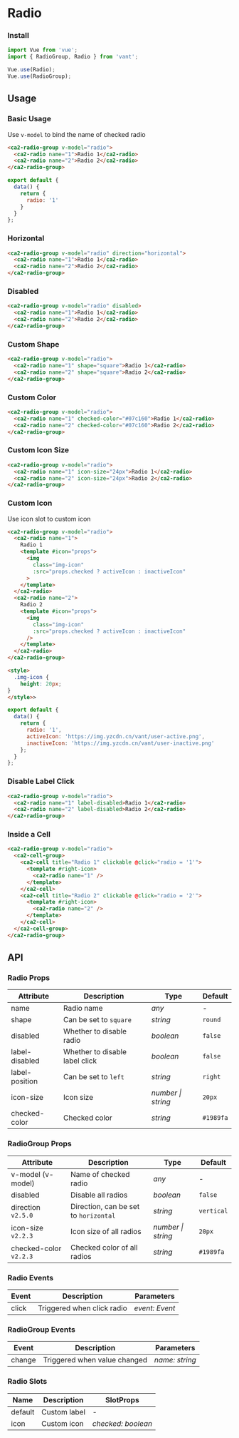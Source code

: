 # Radio

### Install

```js
import Vue from 'vue';
import { RadioGroup, Radio } from 'vant';

Vue.use(Radio);
Vue.use(RadioGroup);
```

## Usage

### Basic Usage

Use `v-model` to bind the name of checked radio

```html
<ca2-radio-group v-model="radio">
  <ca2-radio name="1">Radio 1</ca2-radio>
  <ca2-radio name="2">Radio 2</ca2-radio>
</ca2-radio-group>
```

```js
export default {
  data() {
    return {
      radio: '1'
    }
  }
};
```

### Horizontal

```html
<ca2-radio-group v-model="radio" direction="horizontal">
  <ca2-radio name="1">Radio 1</ca2-radio>
  <ca2-radio name="2">Radio 2</ca2-radio>
</ca2-radio-group>
```

### Disabled

```html
<ca2-radio-group v-model="radio" disabled>
  <ca2-radio name="1">Radio 1</ca2-radio>
  <ca2-radio name="2">Radio 2</ca2-radio>
</ca2-radio-group>
```

### Custom Shape

```html
<ca2-radio-group v-model="radio">
  <ca2-radio name="1" shape="square">Radio 1</ca2-radio>
  <ca2-radio name="2" shape="square">Radio 2</ca2-radio>
</ca2-radio-group>
```

### Custom Color

```html
<ca2-radio-group v-model="radio">
  <ca2-radio name="1" checked-color="#07c160">Radio 1</ca2-radio>
  <ca2-radio name="2" checked-color="#07c160">Radio 2</ca2-radio>
</ca2-radio-group>
```

### Custom Icon Size

```html
<ca2-radio-group v-model="radio">
  <ca2-radio name="1" icon-size="24px">Radio 1</ca2-radio>
  <ca2-radio name="2" icon-size="24px">Radio 2</ca2-radio>
</ca2-radio-group>
```

### Custom Icon

Use icon slot to custom icon

```html
<ca2-radio-group v-model="radio">
  <ca2-radio name="1">
    Radio 1
    <template #icon="props">
      <img
        class="img-icon"
        :src="props.checked ? activeIcon : inactiveIcon"
      >
    </template>
  </ca2-radio>
  <ca2-radio name="2">
    Radio 2
    <template #icon="props">
      <img
        class="img-icon"
        :src="props.checked ? activeIcon : inactiveIcon"
      />
    </template>
  </ca2-radio>
</ca2-radio-group>

<style>
  .img-icon {
    height: 20px;  
}
</style>>
```

```js
export default {
  data() {
    return {
      radio: '1',
      activeIcon: 'https://img.yzcdn.cn/vant/user-active.png',
      inactiveIcon: 'https://img.yzcdn.cn/vant/user-inactive.png'
    };
  }
};
```

### Disable Label Click

```html
<ca2-radio-group v-model="radio">
  <ca2-radio name="1" label-disabled>Radio 1</ca2-radio>
  <ca2-radio name="2" label-disabled>Radio 2</ca2-radio>
</ca2-radio-group>
```

### Inside a Cell

```html
<ca2-radio-group v-model="radio">
  <ca2-cell-group>
    <ca2-cell title="Radio 1" clickable @click="radio = '1'">
      <template #right-icon>      
        <ca2-radio name="1" />
      </template>
    </ca2-cell>
    <ca2-cell title="Radio 2" clickable @click="radio = '2'">
      <template #right-icon>
        <ca2-radio name="2" />
      </template>
    </ca2-cell>
  </ca2-cell-group>
</ca2-radio-group>
```

## API

### Radio Props

| Attribute | Description | Type | Default |
|------|------|------|------|
| name | Radio name | *any* | - |
| shape | Can be set to `square` | *string* | `round` |
| disabled | Whether to disable radio | *boolean* | `false` |
| label-disabled | Whether to disable label click | *boolean* | `false` |
| label-position | Can be set to `left` | *string* | `right` |
| icon-size | Icon size | *number \| string* | `20px` |
| checked-color | Checked color | *string* | `#1989fa` | - |

### RadioGroup Props

| Attribute | Description | Type | Default |
|------|------|------|------|
| v-model (v-model) | Name of checked radio | *any* | - |
| disabled | Disable all radios | *boolean* | `false` |
| direction `v2.5.0` | Direction, can be set to `horizontal` | *string* | `vertical` |
| icon-size `v2.2.3` | Icon size of all radios | *number \| string* | `20px` |
| checked-color `v2.2.3` | Checked color of all radios | *string* | `#1989fa` | - |

### Radio Events

| Event | Description | Parameters |
|------|------|------|
| click | Triggered when click radio | *event: Event* |

### RadioGroup Events

| Event | Description | Parameters |
|------|------|------|
| change | Triggered when value changed | *name: string* |

### Radio Slots

| Name | Description | SlotProps |
|------|------|------|
| default | Custom label | - |
| icon | Custom icon | *checked: boolean* |
